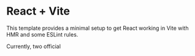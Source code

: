# React + Vite

This template provides a minimal setup to get React working in Vite with HMR and some ESLint rules.

Currently, two official  

